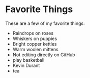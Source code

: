 # Favorite Things

These are a few of my favorite things:

- Raindrops on roses
- Whiskers on puppies
- Bright copper kettles
- Warm woolen mittens
- Not editing directly on GitHub
- play basketball
- Kevin Durant
- tea
